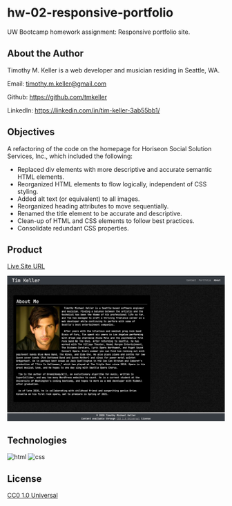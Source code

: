 # hw-02-responsive-portfolio
UW Bootcamp homework assignment: Responsive portfolio site.

## About the Author

Timothy M. Keller is a web developer and musician residing in Seattle, WA.

Email: timothy.m.keller@gmail.com

Github: https://github.com/tmkeller

LinkedIn: https://linkedin.com/in/tim-keller-3ab55bb1/

## Objectives

A refactoring of the code on the homepage for Horiseon Social Solution Services, Inc., which included the following:

* Replaced div elements with more descriptive and accurate semantic HTML elements.
* Reorganized HTML elements to flow logically, independent of CSS styling.
* Added alt text (or equivalent) to all images.
* Reorganized heading attributes to move sequentially.
* Renamed the title element to be accurate and descriptive.
* Clean-up of HTML and CSS elements to follow best practices.
* Consolidate redundant CSS properties.

## Product

[Live Site URL](https://tmkeller.github.io/hw-02-responsive-portfolio/)

![Index mockup](./images/portfolio-index.jpg)

## Technologies

![html](https://img.shields.io/badge/html-91%25-blue)
![css](https://img.shields.io/badge/css-9%25-red)

## License

[CC0 1.0 Universal](https://creativecommons.org/publicdomain/zero/1.0/)